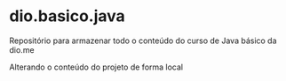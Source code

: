 # dio.basico.java
Repositório para armazenar todo o conteúdo do curso de Java básico da dio.me

Alterando o conteúdo do projeto de forma local
